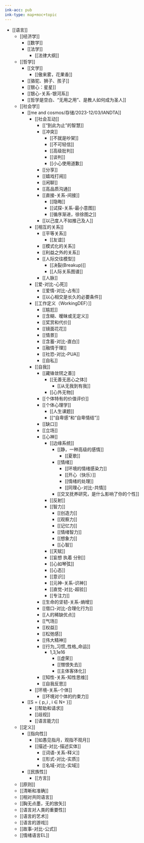 ```yaml
---
ink-acc: pub
ink-type: map+moc+topic
---
```


- [[语言]]
	- [[经济学]]
		- [[数学]]
		- [[法学]]
			- [[法律大纲]]
	- [[哲学]]
		- [[文学]]
			- [[傲来雾，花果香]]
		- [[骆驼、狮子、孩子]]
		- [[银心：星星]]
		- [[银心-关系-银河系]]
		- [[哲学是空白、“无用之用”、是教人如何成为圣人]]
	- [[社会学]]
		- [[me and cosmos/存储/2023-12/03/IANDTA]]
			- [[社会互动]]
				- [[“到此为止”的智慧]]
				- [[冲突]]
					- [[不就是吵架]]
					- [[不可轻信]]
					- [[高级批判]]
					- [[谈判]]
					- [[小心使用道歉]]
				- [[分享]]
				- [[嬉戏打闹]]
				- [[闲聊]]
				- [[高品质沟通]]
				- [[直接-关系-间接]]
					- [[隐晦]]
					- [[试探-关系-最小意图]]
					- [[循序渐进，徐徐图之]]
				- [[以己度人不如推己及人]]
			- [[相互的关系]]
				- [[平等关系]]
					- [[友谊]]
				- [[模式化的关系]]
				- [[利益之外的关系]]
				- [[人际交往模型]]
					- [[决裂(Breakup)]]
					- [[人际关系图谱]]
				- [[人脉]]
			- [[爱-对比-心死]]
				- [[爱情-对比-占有]]
				- [[以心相交是长久的必要条件]]
			- [[工作定义（WorkingDEF）]]
				- [[尴尬]]
				- [[含糊、暧昧或无定义]]
				- [[奖赏和代价]]
				- [[镜面花花]]
				- [[情景]]
				- [[含蓄-对比-直白]]
				- [[融情于理]]
				- [[社恐-对比-PUA]]
				- [[自私]]
			- [[自我]]
				- [[藏锋敛锷之善]]
					- [[无善无恶心之体]]
						- [[从无我到有我]]
					- [[心外无物]]
				- [[个体特有的价值评价]]
				- [[个体心理学]]
					- [[人生课题]]
					- [[“自卑感”和“自卑情结”]]
				- [[缺口]]
				- [[立场]]
				- [[心神]]
					- [[边缘系统]]
						- [[静，一种高级的感情]]
							- [[夏歌]]
						- [[情绪]]
							- [[环境的情绪感染力]]
							- [[开心（快乐）]]
							- [[情绪的处理]]
							- [[同理心-对比-共情]]
						- [[交叉抚养研究，是什么影响了你的个性]]
					- [[反射]]
					- [[智力]]
						- [[创造力]]
						- [[观察力]]
						- [[记忆力]]
						- [[情绪智力]]
						- [[想象力]]
						- [[心智]]
					- [[天赋]]
					- [[妄想 执着 分别]]
					- [[心如琴弦]]
					- [[心态]]
					- [[意识]]
					- [[元神-关系-识神]]
					- [[直觉-对比-超验]]
					- [[专注力]]
				- [[生命的坚韧-关系-熵增]]
				- [[借口-对比-合理化行为]]
				- [[人的稀缺优点]]
				- [[气场]]
				- [[权益]]
				- [[松弛感]]
				- [[伟大精神]]
				- [[行为_习惯_性格_命运]]
					- 1,3,1e16
						- [[虚荣]]
						- [[憎恨失去]]
						- [[主体客体化]]
				- [[知性-关系-知性思维]]
				- [[自我反思]]
			- [[环境-关系-个体]]
				- [[环境对个体的约束力]]
		- [[S = { p_i , i ∈ N+ }]]
			- [[帮助和请求]]
			- [[歧视]]
			- [[语言能力]]
	- [[定义]]
		- [[指向性]]
			- [[如愚见指月，观指不观月]]
			- [[描述-对比-描述实体]]
				- [[词语-关系-释义]]
				- [[形式-对比-实质]]
				- [[名域-对比-实域]]
		- [[民族性]]
			- [[方言]]
	- [[原则]]
	- [[清晰和准确]]
	- [[相对共同语言]]
	- [[胸无点墨，无的放矢]]
	- [[语言对人类的重要性]]
	- [[语言的艺术]]
	- [[语言的游戏]]
	- [[故事-对比-公式]]
	- [[情绪语言EL]]